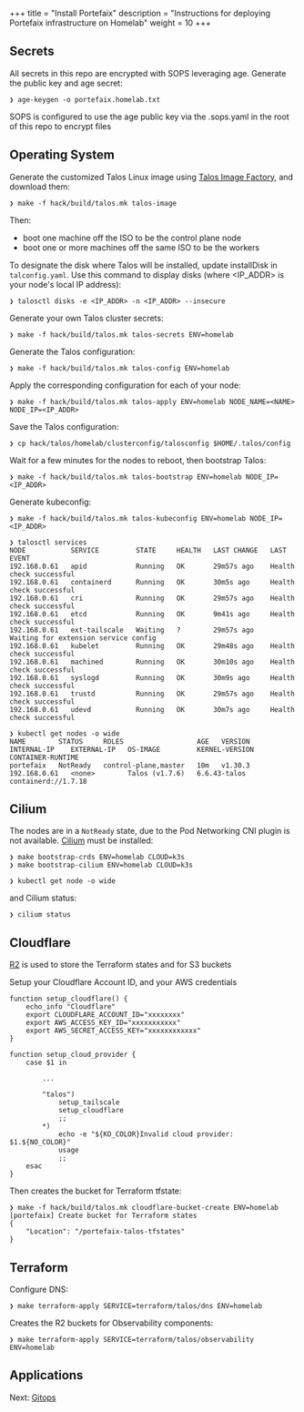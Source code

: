 +++
title = "Install Portefaix"
description = "Instructions for deploying Portefaix infrastructure on Homelab"
weight = 10
+++

<a id="os"/></a>

## Secrets

All secrets in this repo are encrypted with SOPS leveraging age.
Generate the public key and age secret:

```shell
❯ age-keygen -o portefaix.homelab.txt
```

SOPS is configured to use the age public key via the .sops.yaml in the root of this repo to encrypt files

## Operating System

Generate the customized Talos Linux image using [Talos Image Factory](https://www.talos.dev/v1.7/learn-more/image-factory), and download them:

```shell
❯ make -f hack/build/talos.mk talos-image
```

Then:
- boot one machine off the ISO to be the control plane node
- boot one or more machines off the same ISO to be the workers

<!-- 
Download the Talos iso files:
```shell
❯ make -f hack/build/talos.mk talos-iso SCHEMATIC_ID=20301c5ab1025be5b64591acd0bbb1a2c1a0a16d9ad084e5cc86c0d7f5793f48 ARCH=amd64
❯ make -f hack/build/talos.mk talos-iso SCHEMATIC_ID=20301c5ab1025be5b64591acd0bbb1a2c1a0a16d9ad084e5cc86c0d7f5793f48 ARCH=arm64
``` -->

To designate the disk where Talos will be installed, update installDisk in `talconfig.yaml`.
Use this command to display disks (where <IP_ADDR> is your node's local IP address):

```shell
❯ talosctl disks -e <IP_ADDR> -n <IP_ADDR> --insecure
```

Generate your own Talos cluster secrets:

```shell
❯ make -f hack/build/talos.mk talos-secrets ENV=homelab
```

Generate the Talos configuration:

```shell
❯ make -f hack/build/talos.mk talos-config ENV=homelab
```

Apply the corresponding configuration for each of your node:

```shell
❯ make -f hack/build/talos.mk talos-apply ENV=homelab NODE_NAME=<NAME> NODE_IP=<IP_ADDR>
```

Save the Talos configuration:

```shell
❯ cp hack/talos/homelab/clusterconfig/talosconfig $HOME/.talos/config
```

Wait for a few minutes for the nodes to reboot, then bootstrap Talos:

```shell
❯ make -f hack/build/talos.mk talos-bootstrap ENV=homelab NODE_IP=<IP_ADDR>
```

Generate kubeconfig:

```shell
❯ make -f hack/build/talos.mk talos-kubeconfig ENV=homelab NODE_IP=<IP_ADDR>
```

```shell
❯ talosctl services
NODE           SERVICE         STATE     HEALTH   LAST CHANGE   LAST EVENT
192.168.0.61   apid            Running   OK       29m57s ago    Health check successful
192.168.0.61   containerd      Running   OK       30m5s ago     Health check successful
192.168.0.61   cri             Running   OK       29m57s ago    Health check successful
192.168.0.61   etcd            Running   OK       9m41s ago     Health check successful
192.168.0.61   ext-tailscale   Waiting   ?        29m57s ago    Waiting for extension service config
192.168.0.61   kubelet         Running   OK       29m48s ago    Health check successful
192.168.0.61   machined        Running   OK       30m10s ago    Health check successful
192.168.0.61   syslogd         Running   OK       30m9s ago     Health check successful
192.168.0.61   trustd          Running   OK       29m57s ago    Health check successful
192.168.0.61   udevd           Running   OK       30m7s ago     Health check successful
```

```shell
❯ kubectl get nodes -o wide
NAME        STATUS     ROLES                  AGE   VERSION   INTERNAL-IP    EXTERNAL-IP   OS-IMAGE         KERNEL-VERSION   CONTAINER-RUNTIME
portefaix   NotReady   control-plane,master   10m   v1.30.3   192.168.0.61   <none>        Talos (v1.7.6)   6.6.43-talos     containerd://1.7.18
```

## Cilium

The nodes are in a `NotReady` state, due to the Pod Networking CNI plugin is not available.
[Cilium](https://cilium.io/) must be installed:

```shell
❯ make bootstrap-crds ENV=homelab CLOUD=k3s
❯ make bootstrap-cilium ENV=homelab CLOUD=k3s
```

```shell
❯ kubectl get node -o wide

```

and Cilium status:

```shell
❯ cilium status

```



## Cloudflare

[R2](https://www.cloudflare.com/products/r2/) is used to store the Terraform states and for S3 buckets

Setup your Cloudflare Account ID, and your AWS credentials

```shell
function setup_cloudflare() {
    echo_info "Cloudflare"
    export CLOUDFLARE_ACCOUNT_ID="xxxxxxxx"
    export AWS_ACCESS_KEY_ID="xxxxxxxxxxx"
    export AWS_SECRET_ACCESS_KEY="xxxxxxxxxxxx"
}

function setup_cloud_provider {
    case $1 in
    
        ...

        "talos")
            setup_tailscale
            setup_cloudflare
            ;;
        *)
            echo -e "${KO_COLOR}Invalid cloud provider: $1.${NO_COLOR}"
            usage
            ;;
    esac
}
```

Then creates the bucket for Terraform tfstate:

```shell
❯ make -f hack/build/talos.mk cloudflare-bucket-create ENV=homelab
[portefaix] Create bucket for Terraform states
{
    "Location": "/portefaix-talos-tfstates"
}
```

## Terraform

Configure DNS:

```shell
❯ make terraform-apply SERVICE=terraform/talos/dns ENV=homelab
```

Creates the R2 buckets for Observability components:

```shell
❯ make terraform-apply SERVICE=terraform/talos/observability ENV=homelab
```

## Applications

Next: [Gitops](/docs/gitops)